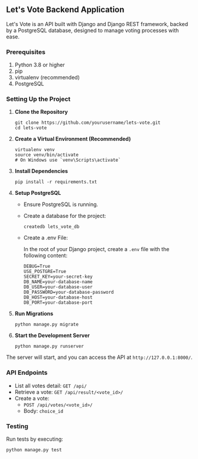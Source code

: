 
## Let's Vote Backend Application


Let's Vote is an API built with Django and Django REST framework, backed by a PostgreSQL database, designed to manage voting processes with ease.

### Prerequisites

1.  Python 3.8 or higher
2.  pip
3.  virtualenv (recommended)
4.  PostgreSQL

### Setting Up the Project

1.  **Clone the Repository**
        
    ```
    git clone https://github.com/yourusername/lets-vote.git
    cd lets-vote
    ``` 
    
2.  **Create a Virtual Environment (Recommended)**
    
    
    ```
    virtualenv venv
    source venv/bin/activate  
    # On Windows use `venv\Scripts\activate` 
    ``` 
    
3.  **Install Dependencies**
    
    `pip install -r requirements.txt` 
    
4.  **Setup PostgreSQL**
    
    -   Ensure PostgreSQL is running.
        
    -   Create a database for the project:
        
        `createdb lets_vote_db` 
        
    -   Create a .env File:
        
        In the root of your Django project, create a `.env` file with the following content:

        ```
        DEBUG=True
        USE_POSTGRE=True
        SECRET_KEY=your-secret-key
        DB_NAME=your-database-name
        DB_USER=your-database-user
        DB_PASSWORD=your-database-password
        DB_HOST=your-database-host
        DB_PORT=your-database-port
        ```
        
5.  **Run Migrations**
        
    `python manage.py migrate` 
    
6.  **Start the Development Server**
    
    
    `python manage.py runserver` 
    

The server will start, and you can access the API at `http://127.0.0.1:8000/`.

### API Endpoints

-   List all votes detail: `GET /api/`
-   Retrieve a vote: `GET /api/result/<vote_id>/`
-   Create a vote: 
    -   `POST /api/votes/<vote_id>/`
    -   Body: `choice_id`


### Testing

Run tests by executing:

`python manage.py test` 
